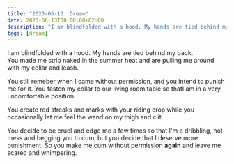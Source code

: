 ```yaml
---
title: "2023-06-13: Dream"
date: 2023-06-13T00:00:00+02:00
description: "I am blindfolded with a hood. My hands are tied behind my back. You made me strip naked in the summer heat and are pulling me around with my collar and leash."
tags: [dream]
---
```


I am blindfolded with a hood. My hands are tied behind my back.  
You made me strip naked in the summer heat and are pulling me around with my collar and leash.

You still remeber when I came without permission, and you intend to punish me for it. You fasten my collar to our living room table so thatI am in a very uncomfortable position.

You create red streaks and marks with your riding crop while you occasionally let me feel the wand on my thigh and clit.

You decide to be cruel and edge me a few times so that I'm a dribbling, hot mess and begging you to cum, but you decide that I deserve more punishment. So you make me cum without permission **again** and leave me scared and whimpering.
